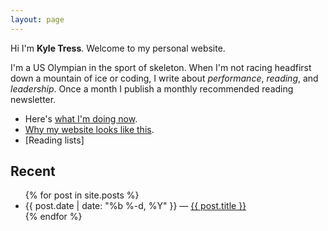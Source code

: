```yaml
---
layout: page
---
```


Hi I'm **Kyle Tress**. Welcome to my personal website.

I'm a US Olympian in the sport of skeleton. When I'm not racing headfirst down a mountain of ice or coding, I write about *performance*, *reading*, and *leadership*. Once a month I publish a monthly recommended reading newsletter.

 - Here's [what I'm doing now](/now).
 - [Why my website looks like this](/credits).
 - [Reading lists]

  <h2>Recent</h2>
  <ul class="post-list">
    {% for post in site.posts %}
      <li>
        <span class="post-meta">{{ post.date | date: "%b %-d, %Y" }} &mdash; </span>
          <a class="post-link" href="{{ post.url | prepend: site.baseurl }}">{{ post.title }}</a>
      </li>
    {% endfor %}
  </ul>
